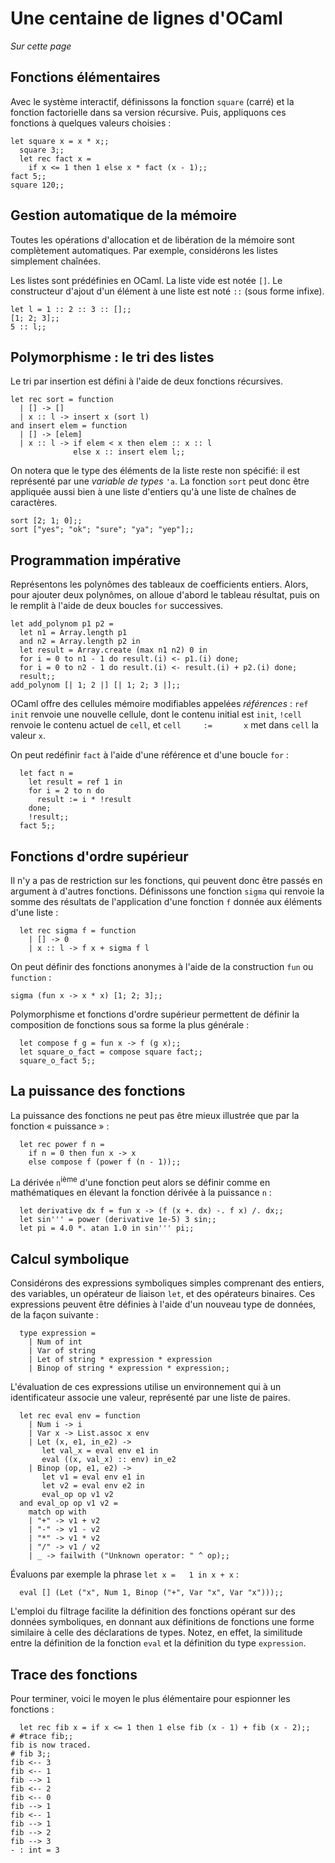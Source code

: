<!-- ((! set title Une centaine de lignes d'OCaml !)) ((! set learn !)) -->

# Une centaine de lignes d'OCaml
*Sur cette page*

## Fonctions élémentaires
Avec le système interactif, définissons la fonction `square` (carré) et
la fonction factorielle dans sa version récursive. Puis, appliquons ces
fonctions à quelques valeurs choisies :

```tryocaml
let square x = x * x;;
  square 3;;
  let rec fact x =
    if x <= 1 then 1 else x * fact (x - 1);;
fact 5;;
square 120;;
```
## Gestion automatique de la mémoire
Toutes les opérations d'allocation et de libération de la mémoire sont
complètement automatiques. Par exemple, considérons les listes
simplement chaînées.

Les listes sont prédéfinies en OCaml. La liste vide est notée `[]`. Le
constructeur d'ajout d'un élément à une liste est noté `::` (sous forme
infixe).

```tryocaml
let l = 1 :: 2 :: 3 :: [];;
[1; 2; 3];;
5 :: l;;
```
## Polymorphisme : le tri des listes
Le tri par insertion est défini à l'aide de deux fonctions récursives.

```tryocaml
let rec sort = function
  | [] -> []
  | x :: l -> insert x (sort l)
and insert elem = function
  | [] -> [elem]
  | x :: l -> if elem < x then elem :: x :: l
              else x :: insert elem l;;
```
On notera que le type des éléments de la liste reste non spécifié: il
est représenté par une *variable de types* `'a`. La fonction `sort` peut
donc être appliquée aussi bien à une liste d'entiers qu'à une liste de
chaînes de caractères.

```tryocaml
sort [2; 1; 0];;
sort ["yes"; "ok"; "sure"; "ya"; "yep"];;
```
## Programmation impérative
Représentons les polynômes des tableaux de coefficients entiers. Alors,
pour ajouter deux polynômes, on alloue d'abord le tableau résultat, puis
on le remplit à l'aide de deux boucles `for` successives.

```tryocaml
let add_polynom p1 p2 =
  let n1 = Array.length p1
  and n2 = Array.length p2 in
  let result = Array.create (max n1 n2) 0 in
  for i = 0 to n1 - 1 do result.(i) <- p1.(i) done;
  for i = 0 to n2 - 1 do result.(i) <- result.(i) + p2.(i) done;
  result;;
add_polynom [| 1; 2 |] [| 1; 2; 3 |];;
```
OCaml offre des cellules mémoire modifiables appelées *références* :
`ref init` renvoie une nouvelle cellule, dont le contenu initial est
`init`, `!cell` renvoie le contenu actuel de `cell`, et
`cell     :=       x` met dans `cell` la valeur `x`.

On peut redéfinir `fact` à l'aide d'une référence et d'une boucle `for`
:

```tryocaml
  let fact n =
    let result = ref 1 in
    for i = 2 to n do
      result := i * !result
    done;
    !result;;
  fact 5;;
```
## Fonctions d'ordre supérieur
Il n'y a pas de restriction sur les fonctions, qui peuvent donc être
passés en argument à d'autres fonctions. Définissons une fonction
`sigma` qui renvoie la somme des résultats de l'application d'une
fonction `f` donnée aux éléments d'une liste :

```tryocaml
  let rec sigma f = function
    | [] -> 0
    | x :: l -> f x + sigma f l
```
On peut définir des fonctions anonymes à l'aide de la construction `fun`
ou `function` :

```tryocaml
sigma (fun x -> x * x) [1; 2; 3];;
```
Polymorphisme et fonctions d'ordre supérieur permettent de définir la
composition de fonctions sous sa forme la plus générale :

```tryocaml
  let compose f g = fun x -> f (g x);;
  let square_o_fact = compose square fact;;
  square_o_fact 5;;
```
## La puissance des fonctions
La puissance des fonctions ne peut pas être mieux illustrée que par la
fonction « puissance » :

```tryocaml
  let rec power f n = 
    if n = 0 then fun x -> x 
    else compose f (power f (n - 1));;
```
La dérivée `n`<sup>ième</sup> d'une fonction peut alors se définir comme
en mathématiques en élevant la fonction dérivée à la puissance `n` :

```tryocaml
  let derivative dx f = fun x -> (f (x +. dx) -. f x) /. dx;;
  let sin''' = power (derivative 1e-5) 3 sin;;
  let pi = 4.0 *. atan 1.0 in sin''' pi;;
```
## Calcul symbolique
Considérons des expressions symboliques simples comprenant des entiers,
des variables, un opérateur de liaison `let`, et des opérateurs
binaires. Ces expressions peuvent être définies à l'aide d'un nouveau
type de données, de la façon suivante :

```tryocaml
  type expression =
    | Num of int
    | Var of string
    | Let of string * expression * expression
    | Binop of string * expression * expression;;
```
L'évaluation de ces expressions utilise un environnement qui à un
identificateur associe une valeur, représenté par une liste de paires.

```tryocaml
  let rec eval env = function
    | Num i -> i
    | Var x -> List.assoc x env
    | Let (x, e1, in_e2) ->
       let val_x = eval env e1 in
       eval ((x, val_x) :: env) in_e2
    | Binop (op, e1, e2) ->
       let v1 = eval env e1 in
       let v2 = eval env e2 in
       eval_op op v1 v2
  and eval_op op v1 v2 =
    match op with
    | "+" -> v1 + v2
    | "-" -> v1 - v2
    | "*" -> v1 * v2
    | "/" -> v1 / v2
    | _ -> failwith ("Unknown operator: " ^ op);;
```
Évaluons par exemple la phrase `let x =   1 in x + x` :

```tryocaml
  eval [] (Let ("x", Num 1, Binop ("+", Var "x", Var "x")));;
```
L'emploi du filtrage facilite la définition des fonctions opérant sur
des données symboliques, en donnant aux définitions de fonctions une
forme similaire à celle des déclarations de types. Notez, en effet, la
similitude entre la définition de la fonction `eval` et la définition du
type `expression`.

## Trace des fonctions
Pour terminer, voici le moyen le plus élémentaire pour espionner les
fonctions :

```tryocaml
  let rec fib x = if x <= 1 then 1 else fib (x - 1) + fib (x - 2);;
# #trace fib;;
fib is now traced.
# fib 3;;
fib <-- 3
fib <-- 1
fib --> 1
fib <-- 2
fib <-- 0
fib --> 1
fib <-- 1
fib --> 1
fib --> 2
fib --> 3
- : int = 3

```
